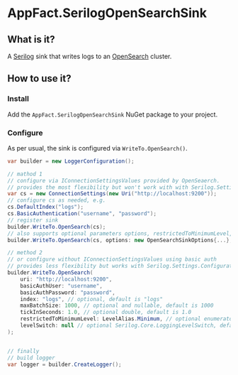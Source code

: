 # AppFact.SerilogOpenSearchSink

## What is it?

A [Serilog](https://serilog.net/) sink that writes logs to an [OpenSearch](https://opensearch.org/) cluster.

## How to use it?

### Install

Add the `AppFact.SerilogOpenSearchSink` NuGet package to your project.

### Configure

As per usual, the sink is configured via `WriteTo.OpenSearch()`.

```csharp
var builder = new LoggerConfiguration();

// mathod 1
// configure via IConnectionSettingsValues provided by OpenSeaerch.
// provides the most flexibility but won't work with with Serilog.Settings.Configuration
var cs = new ConnectionSettings(new Uri("http://localhost:9200"));
// configure cs as needed, e.g.
cs.DefaultIndex("logs");
cs.BasicAuthentication("username", "password");
// register sink
builder.WriteTo.OpenSearch(cs);
// also supports optional parameters options, restrictedToMinimumLevel, and levelSwitch
builder.WriteTo.OpenSearch(cs, options: new OpenSearchSinkOptions{...}, restrictedToMinimumLevel: LevelAlias.Minimum, levelSwitch: new Serilog.Core.LoggingLevelSwitch());

// method 2
// or configure without IConnectionSettingsValues using basic auth
// provides less flexibility but works with Serilog.Settings.Configuration
builder.WriteTo.OpenSearch(
    uri: "http://localhost:9200",
    basicAuthUser: "username",
    basicAuthPassword: "password",
    index: "logs", // optional, default is "logs"
    maxBatchSize: 1000, // optional and nullable, default is 1000
    tickInSeconds: 1.0, // optional double, default is 1.0
    restrictedToMinimumLevel: LevelAlias.Minimum, // optional enumerator, default is LevelAlias.Minimum
    levelSwitch: null // optional Serilog.Core.LoggingLevelSwitch, default is null
);


// finally
// build logger
var logger = builder.CreateLogger();
```
